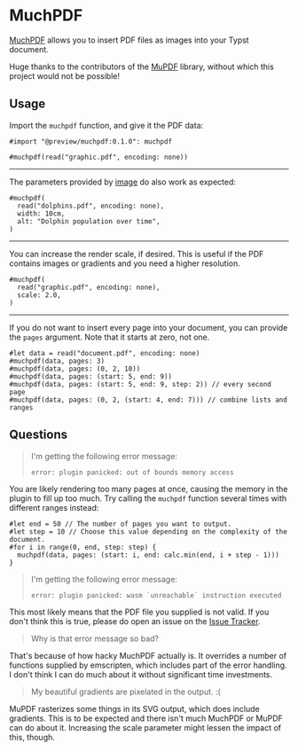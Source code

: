 # MuchPDF

[MuchPDF][MuchPDF] allows you to insert PDF files as images into your Typst document.

Huge thanks to the contributors of the [MuPDF][MuPDF] library,
without which this project would not be possible!

## Usage

Import the `muchpdf` function, and give it the PDF data:

```typ
#import "@preview/muchpdf:0.1.0": muchpdf

#muchpdf(read("graphic.pdf", encoding: none))
```

---

The parameters provided by [image][image] do also work as expected:

```typ
#muchpdf(
  read("dolphins.pdf", encoding: none),
  width: 10cm,
  alt: "Dolphin population over time",
)
```

---

You can increase the render scale, if desired. This is useful if the PDF
contains images or gradients and you need a higher resolution.

```typ
#muchpdf(
  read("graphic.pdf", encoding: none),
  scale: 2.0,
)
```

---

If you do not want to insert every page into your document, you can provide the
`pages` argument. Note that it starts at zero, not one.

```typ
#let data = read("document.pdf", encoding: none)
#muchpdf(data, pages: 3)
#muchpdf(data, pages: (0, 2, 10))
#muchpdf(data, pages: (start: 5, end: 9))
#muchpdf(data, pages: (start: 5, end: 9, step: 2)) // every second page
#muchpdf(data, pages: (0, 2, (start: 4, end: 7))) // combine lists and ranges
```

## Questions

> I'm getting the following error message:
> ```
> error: plugin panicked: out of bounds memory access
> ```

You are likely rendering too many pages at once, causing the memory in the
plugin to fill up too much. Try calling the `muchpdf` function several times
with different ranges instead:
```typ
#let end = 50 // The number of pages you want to output.
#let step = 10 // Choose this value depending on the complexity of the document.
#for i in range(0, end, step: step) {
  muchpdf(data, pages: (start: i, end: calc.min(end, i + step - 1)))
}
```

> I'm getting the following error message:
> ```
> error: plugin panicked: wasm `unreachable` instruction executed
> ```

This most likely means that the PDF file you supplied is not valid.
If you don't think this is true, please do open an issue on the [Issue Tracker][Issue Tracker].

> Why is that error message so bad?

That's because of how hacky MuchPDF actually is. It overrides a number of
functions supplied by emscripten, which includes part of the error handling.
I don't think I can do much about it without significant time investments.

> My beautiful gradients are pixelated in the output. :(

MuPDF rasterizes some things in its SVG output, which does include gradients.
This is to be expected and there isn't much MuchPDF or MuPDF can do about it.
Increasing the scale parameter might lessen the impact of this, though.

[MuchPDF]: https://github.com/frozolotl/muchpdf
[MuPDF]: https://mupdf.com/
[image]: https://typst.app/docs/reference/visualize/image
[Issue Tracker]: https://github.com/frozolotl/muchpdf/issues
